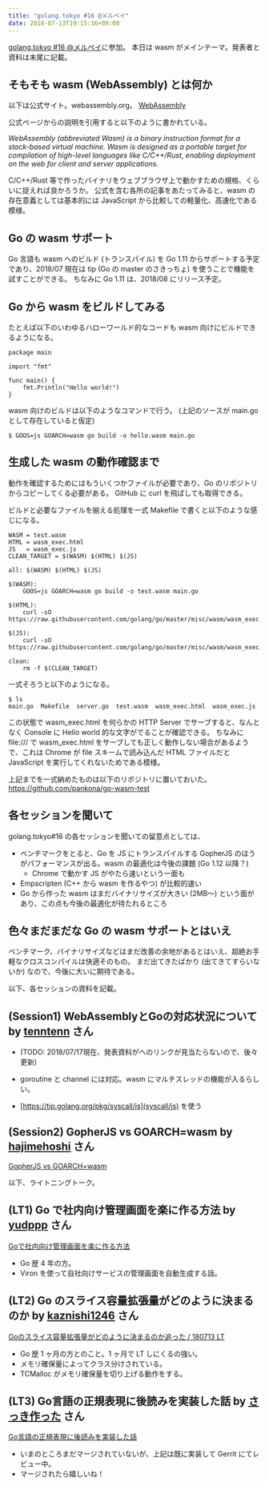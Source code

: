 ```yaml
---
title: "golang.tokyo #16 @メルペイ"
date: 2018-07-13T19:15:16+09:00
---
```


[golang.tokyo #16 @メルペイ](https://golangtokyo.connpass.com/event/92225/)に参加。
本日は wasm がメインテーマ。発表者と資料は末尾に記載。

## そもそも wasm (WebAssembly) とは何か

以下は公式サイト。webassembly.org。
<a class="embedly-card" data-card-controls="0" href="https://webassembly.org/">WebAssembly</a>
<script async src="//cdn.embedly.com/widgets/platform.js" charset="UTF-8"></script>

公式ページからの説明を引用すると以下のように書かれている。

*WebAssembly (abbreviated Wasm) is a binary instruction format for a stack-based virtual machine. Wasm is designed as a portable target for compilation of high-level languages like C/C++/Rust, enabling deployment on the web for client and server applications.*

C/C++/Rust 等で作ったバイナリをウェブブラウザ上で動かすための規格、くらいに捉えれば良かろうか。
公式を含む各所の記事をあたってみると、wasm の存在意義としては基本的には JavaScript から比較しての軽量化、高速化である模様。

## Go の wasm サポート

Go 言語も wasm へのビルド (トランスパイル) を Go 1.11 からサポートする予定であり、2018/07 現在は tip (Go の master のさきっちょ) を使うことで機能を試すことができる。
ちなみに Go 1.11 は、2018/08 にリリース予定。

## Go から wasm をビルドしてみる

たとえば以下のいわゆるハローワールド的なコードも wasm 向けにビルドできるようになる。

```
package main

import "fmt"

func main() {
    fmt.Println("Hello world!")
}
```

wasm 向けのビルドは以下のようなコマンドで行う。
(上記のソースが main.go として存在していると仮定)

```
$ GOOS=js GOARCH=wasm go build -o hello.wasm main.go
```

## 生成した wasm の動作確認まで

動作を確認するためにはもういくつかファイルが必要であり、Go のリポジトリからコピーしてくる必要がある。
GitHub に curl を飛ばしても取得できる。

ビルドと必要なファイルを揃える処理を一式 Makefile で書くと以下のような感じになる。

```
WASM = test.wasm
HTML = wasm_exec.html
JS   = wasm_exec.js
CLEAN_TARGET = $(WASM) $(HTML) $(JS)

all: $(WASM) $(HTML) $(JS)

$(WASM):
	GOOS=js GOARCH=wasm go build -o test.wasm main.go

$(HTML):
	curl -sO https://raw.githubusercontent.com/golang/go/master/misc/wasm/wasm_exec.html

$(JS):
	curl -sO https://raw.githubusercontent.com/golang/go/master/misc/wasm/wasm_exec.js

clean:
	rm -f $(CLEAN_TARGET)
```

一式そろうと以下のようになる。

```
$ ls
main.go  Makefile  server.go  test.wasm  wasm_exec.html  wasm_exec.js
```

この状態で wasm_exec.html を何らかの HTTP Server でサーブすると、なんとなく Console に Hello world 的な文字がでることが確認できる。
ちなみに file:/// で wasm_exec.html をサーブしても正しく動作しない場合があるようで、これは Chrome が file スキームで読み込んだ HTML ファイルだと JavaScript を実行してくれないためである模様。

上記までを一式納めたものは以下のリポジトリに置いておいた。
https://github.com/pankona/go-wasm-test

## 各セッションを聞いて

golang.tokyo#16 の各セッションを聞いての留意点としては、

* ベンチマークをとると、Go を JS にトランスパイルする GopherJS のほうがパフォーマンスが出る。wasm の最適化は今後の課題 (Go 1.12 以降？)
  * Chrome で動かす JS がやたら速いという一面も
* Empscripten (C++ から wasm を作るやつ) が比較的速い
* Go から作った wasm はまだバイナリサイズが大きい (2MB〜) という面があり、この点も今後の最適化が待たれるところ

## 色々まだまだな Go の wasm サポートとはいえ

ベンチマーク、バイナリサイズなどはまだ改善の余地があるとはいえ、超絶お手軽なクロスコンパイルは快適そのもの。
まだ出てきたばかり (出てきてすらいないか) なので、今後に大いに期待である。

以下、各セッションの資料を記載。

## (Session1) WebAssemblyとGoの対応状況について by [tenntenn](https://www.twitter.com/tenntenn) さん

* (TODO: 2018/07/17現在、発表資料がへのリンクが見当たらないので、後々更新)

* goroutine と channel には対応。wasm にマルチスレッドの機能が入るらしい。
* [https://tip.golang.org/pkg/syscall/js](syscall/js) を使う

## (Session2) GopherJS vs GOARCH=wasm by [hajimehoshi](https://www.twitter.com/hajimehoshi) さん

<a class="embedly-card" data-card-controls="0" href="https://docs.google.com/presentation/d/e/2PACX-1vQLOcSY-SpdWedMT48QFZ8f9T_XojfqUOCgMg4jqIz8cJjFIJhHm98gHKVyMaboqGpsXCfedplT-lmp/pub?start=false&loop=false&delayms=3000#slide=id.p">GopherJS vs GOARCH=wasm</a>
<script async src="//cdn.embedly.com/widgets/platform.js" charset="UTF-8"></script>

以下、ライトニングトーク。

## (LT1) Go で社内向け管理画面を楽に作る方法 by [yudppp](https://www.twitter.com/yudppp) さん

<a class="embedly-card" data-card-controls="0" href="https://speakerdeck.com/yudppp/godeshe-nei-xiang-keguan-li-hua-mian-wole-nizuo-rufang-fa">Goで社内向け管理画面を楽に作る方法</a>
<script async src="//cdn.embedly.com/widgets/platform.js" charset="UTF-8"></script>

* Go 歴 4 年の方。
* Viron を使って自社向けサービスの管理画面を自動生成する話。

## (LT2) Go のスライス容量拡張量がどのように決まるのか by [kaznishi1246](https://www.twitter.com/kaznishi1246) さん

<a class="embedly-card" data-card-controls="0" href="https://speakerdeck.com/kaznishi/180713-lt">Goのスライス容量拡張量がどのように決まるのか追った / 180713 LT</a>
<script async src="//cdn.embedly.com/widgets/platform.js" charset="UTF-8"></script>

* Go 歴 1 ヶ月の方とのこと。1 ヶ月で LT しにくるの強い。
* メモリ確保量によってクラス分けされている。
* TCMalloc がメモリ確保量を切り上げる動作をする。

## (LT3) Go言語の正規表現に後読みを実装した話 by [さっき作った](https://www.twitter.com/make_now_just) さん

<a class="embedly-card" data-card-controls="0" href="https://slides.com/makenowjust/regexp-lookbehind-in-golang#/">Go言語の正規表現に後読みを実装した話</a>
<script async src="//cdn.embedly.com/widgets/platform.js" charset="UTF-8"></script>

* いまのところまだマージされていないが、上記は既に実装して Gerrit にてレビュー中。
* マージされたら嬉しいね！

